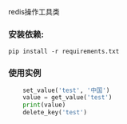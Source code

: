 
redis操作工具类

### 安装依赖:

```shell
pip install -r requirements.txt
```



### 使用实例


```python
    set_value('test', '中国')
    value = get_value('test')
    print(value)
    delete_key('test')

```
